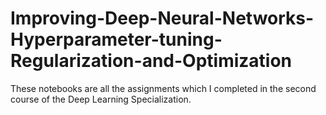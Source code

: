 # Improving-Deep-Neural-Networks-Hyperparameter-tuning-Regularization-and-Optimization
These notebooks are all the assignments which I completed in the second course of the Deep Learning Specialization.
